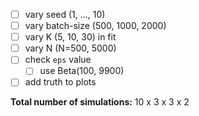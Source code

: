 - [ ] vary seed (1, ..., 10)
- [ ] vary batch-size (500, 1000, 2000)
- [ ] vary K (5, 10, 30) in fit
- [ ] vary N (N=500, 5000)
- [ ] check `eps` value
    - [ ] use Beta(100, 9900)
- [ ] add truth to plots

**Total number of simulations:** 10 x 3 x 3 x 2
